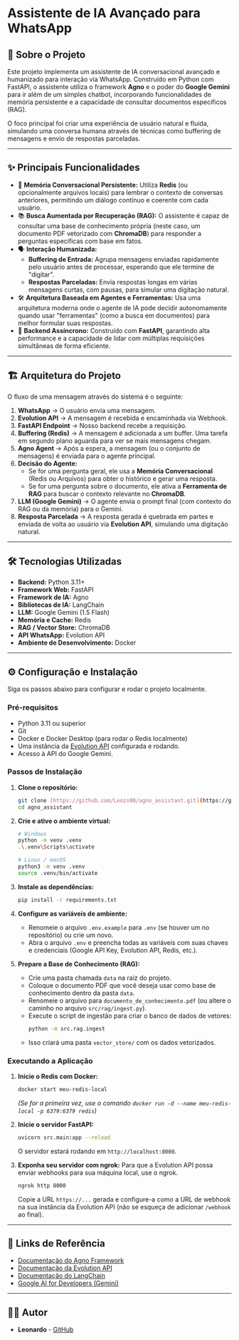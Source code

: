 # Assistente de IA Avançado para WhatsApp

## 📖 Sobre o Projeto

Este projeto implementa um assistente de IA conversacional avançado e humanizado para interação via WhatsApp. Construído em Python com FastAPI, o assistente utiliza o framework **Agno** e o poder do **Google Gemini** para ir além de um simples chatbot, incorporando funcionalidades de memória persistente e a capacidade de consultar documentos específicos (RAG).

O foco principal foi criar uma experiência de usuário natural e fluida, simulando uma conversa humana através de técnicas como buffering de mensagens e envio de respostas parceladas.

---

## ✨ Principais Funcionalidades

-   🧠 **Memória Conversacional Persistente:** Utiliza **Redis** (ou opcionalmente arquivos locais) para lembrar o contexto de conversas anteriores, permitindo um diálogo contínuo e coerente com cada usuário.
-   📚 **Busca Aumentada por Recuperação (RAG):** O assistente é capaz de consultar uma base de conhecimento própria (neste caso, um documento PDF vetorizado com **ChromaDB**) para responder a perguntas específicas com base em fatos.
-   🗣️ **Interação Humanizada:**
    -   **Buffering de Entrada:** Agrupa mensagens enviadas rapidamente pelo usuário antes de processar, esperando que ele termine de "digitar".
    -   **Respostas Parceladas:** Envia respostas longas em várias mensagens curtas, com pausas, para simular uma digitação natural.
-   🛠️ **Arquitetura Baseada em Agentes e Ferramentas:** Usa uma arquitetura moderna onde o agente de IA pode decidir autonomamente quando usar "ferramentas" (como a busca em documentos) para melhor formular suas respostas.
-   🚀 **Backend Assíncrono:** Construído com **FastAPI**, garantindo alta performance e a capacidade de lidar com múltiplas requisições simultâneas de forma eficiente.

---

## 🏗️ Arquitetura do Projeto

O fluxo de uma mensagem através do sistema é o seguinte:

1.  **WhatsApp** → O usuário envia uma mensagem.
2.  **Evolution API** → A mensagem é recebida e encaminhada via Webhook.
3.  **FastAPI Endpoint** → Nosso backend recebe a requisição.
4.  **Buffering (Redis)** → A mensagem é adicionada a um buffer. Uma tarefa em segundo plano aguarda para ver se mais mensagens chegam.
5.  **Agno Agent** → Após a espera, a mensagem (ou o conjunto de mensagens) é enviada para o agente principal.
6.  **Decisão do Agente:**
    -   Se for uma pergunta geral, ele usa a **Memória Conversacional** (Redis ou Arquivos) para obter o histórico e gerar uma resposta.
    -   Se for uma pergunta sobre o documento, ele ativa a **Ferramenta de RAG** para buscar o contexto relevante no **ChromaDB**.
7.  **LLM (Google Gemini)** → O agente envia o prompt final (com contexto do RAG ou da memória) para o Gemini.
8.  **Resposta Parcelada** → A resposta gerada é quebrada em partes e enviada de volta ao usuário via **Evolution API**, simulando uma digitação natural.

---

## 🛠️ Tecnologias Utilizadas

-   **Backend:** Python 3.11+
-   **Framework Web:** FastAPI
-   **Framework de IA:** Agno
-   **Bibliotecas de IA:** LangChain
-   **LLM:** Google Gemini (1.5 Flash)
-   **Memória e Cache:** Redis
-   **RAG / Vector Store:** ChromaDB
-   **API WhatsApp:** Evolution API
-   **Ambiente de Desenvolvimento:** Docker

---

## ⚙️ Configuração e Instalação

Siga os passos abaixo para configurar e rodar o projeto localmente.

### Pré-requisitos

-   Python 3.11 ou superior
-   Git
-   Docker e Docker Desktop (para rodar o Redis localmente)
-   Uma instância da [Evolution API](https://doc.evolution-api.com/v1/pt/get-started/introduction) configurada e rodando.
-   Acesso à API do Google Gemini.

### Passos de Instalação

1.  **Clone o repositório:**
    ```bash
    git clone [https://github.com/Leozs00/agno_assistant.git](https://github.com/Leozs00/agno_assistant.git)
    cd agno_assistant
    ```

2.  **Crie e ative o ambiente virtual:**
    ```bash
    # Windows
    python -m venv .venv
    .\.venv\Scripts\activate

    # Linux / macOS
    python3 -m venv .venv
    source .venv/bin/activate
    ```

3.  **Instale as dependências:**
    ```bash
    pip install -r requirements.txt
    ```

4.  **Configure as variáveis de ambiente:**
    -   Renomeie o arquivo `.env.example` para `.env` (se houver um no repositório) ou crie um novo.
    -   Abra o arquivo `.env` e preencha todas as variáveis com suas chaves e credenciais (Google API Key, Evolution API, Redis, etc.).

5.  **Prepare a Base de Conhecimento (RAG):**
    -   Crie uma pasta chamada `data` na raiz do projeto.
    -   Coloque o documento PDF que você deseja usar como base de conhecimento dentro da pasta `data`.
    -   Renomeie o arquivo para `documento_de_conhecimento.pdf` (ou altere o caminho no arquivo `src/rag/ingest.py`).
    -   Execute o script de ingestão para criar o banco de dados de vetores:
        ```bash
        python -m src.rag.ingest
        ```
    -   Isso criará uma pasta `vector_store/` com os dados vetorizados.

### Executando a Aplicação

1.  **Inicie o Redis com Docker:**
    ```bash
    docker start meu-redis-local
    ```
    *(Se for a primeira vez, use o comando `docker run -d --name meu-redis-local -p 6379:6379 redis`)*

2.  **Inicie o servidor FastAPI:**
    ```bash
    uvicorn src.main:app --reload
    ```
    O servidor estará rodando em `http://localhost:8000`.

3.  **Exponha seu servidor com ngrok:**
    Para que a Evolution API possa enviar webhooks para sua máquina local, use o ngrok.
    ```bash
    ngrok http 8000
    ```
    Copie a URL `https://...` gerada e configure-a como a URL de webhook na sua instância da Evolution API (não se esqueça de adicionar `/webhook` ao final).

---

## 🔗 Links de Referência

-   [Documentação do Agno Framework](https://docs.agno.com/)
-   [Documentação da Evolution API](https://doc.evolution-api.com/)
-   [Documentação do LangChain](https://python.langchain.com/)
-   [Google AI for Developers (Gemini)](https://ai.google.dev/)

---

## 👨‍💻 Autor

-   **Leonardo** - [GitHub](https://github.com/Leozs00)
